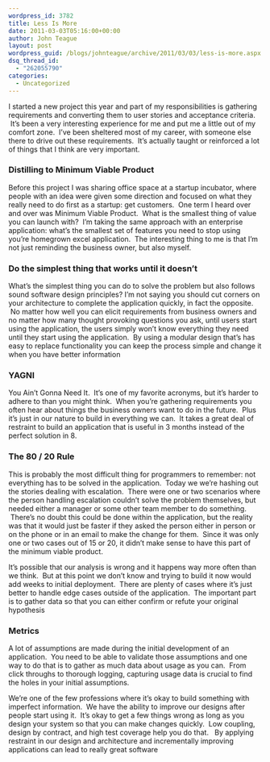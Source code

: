 ```yaml
---
wordpress_id: 3782
title: Less Is More
date: 2011-03-03T05:16:00+00:00
author: John Teague
layout: post
wordpress_guid: /blogs/johnteague/archive/2011/03/03/less-is-more.aspx
dsq_thread_id:
  - "262055790"
categories:
  - Uncategorized
---
```

I started a new project this year and part of my responsibilities is gathering requirements and converting them to user stories and acceptance criteria. &nbsp;It&#8217;s been a very interesting experience for me and put me a little out of my comfort zone. &nbsp;I&#8217;ve been sheltered most of my career, with someone else there to drive out these requirements. &nbsp;It&#8217;s actually taught or reinforced a lot of things that I think are very important.

### Distilling to Minimum Viable Product

Before this project I was sharing office space at a startup incubator, where people with an idea were given some direction and focused on what they really need to do first as a startup: get customers. &nbsp;One term I heard over and over was Minimum Viable Product. &nbsp;What is the smallest thing of value you can launch with? &nbsp;I&#8217;m taking the same approach with an enterprise application: what&#8217;s the smallest set of features you need to stop using you&#8217;re homegrown excel application. &nbsp;The interesting thing to me is that I&#8217;m not just reminding the business owner, but also myself.

### Do the simplest thing that works until it doesn&#8217;t

What&#8217;s the simplest thing you can do to solve the problem but also follows sound software design principles? I&#8217;m not saying you should cut corners on your architecture to complete the application quickly, in fact the opposite. &nbsp;No matter how well you can elicit requirements from business owners and no matter how many thought provoking questions you ask, until users start using the application, the users simply won&#8217;t know everything they need until they start using the application. &nbsp;By using a modular design that&#8217;s has easy to replace functionality you can keep the process simple and change it when you have better information

### YAGNI

You Ain&#8217;t Gonna Need It. &nbsp;It&#8217;s one of my favorite acronyms, but it&#8217;s harder to adhere to than you might think. &nbsp;When you&#8217;re gathering requirements you often hear about things the business owners want to do in the future. &nbsp;Plus it&#8217;s just in our nature to build in everything we can. &nbsp;It takes a great deal of restraint to build an application that is useful in 3 months instead of the perfect solution in 8.

### The 80 / 20 Rule

This is probably the most difficult thing for programmers to remember: not everything has to be solved in the application. &nbsp;Today we we&#8217;re hashing out the stories dealing with escalation. &nbsp;There were one or two scenarios where the person handling escalation couldn&#8217;t solve the problem themselves, but needed either a manager or some other team member to do something. &nbsp;There&#8217;s no doubt this could be done within the application, but the reality was that it would just be faster if they asked the person either in person or on the phone or in an email to make the change for them. &nbsp;Since it was only one or two cases out of 15 or 20, it didn&#8217;t make sense to have this part of the minimum viable product. &nbsp;

It&#8217;s possible that our analysis is wrong and it happens way more often than we think. &nbsp;But at this point we don&#8217;t know and trying to build it now would add weeks to initial deployment. &nbsp;There are plenty of cases where it&#8217;s just better to handle edge cases outside of the application. &nbsp;The important part is to gather data so that you can either confirm or refute your original hypothesis

### Metrics

A lot of assumptions are made during the initial development of an application. &nbsp;You need to be able to validate those assumptions and one way to do that is to gather as much data about usage as you can. &nbsp;From click throughs to thorough logging, capturing usage data is crucial to find the holes in your initial assumptions.

We&#8217;re one of the few professions where it&#8217;s okay to build something with imperfect information. &nbsp;We have the ability to improve our designs after people start using it. &nbsp;It&#8217;s okay to get a few things wrong as long as you design your system so that you can make changes quickly. &nbsp;Low coupling, design by contract, and high test coverage help you do that. &nbsp; By applying restraint in our design and architecture and incrementally improving applications can lead to really great software
